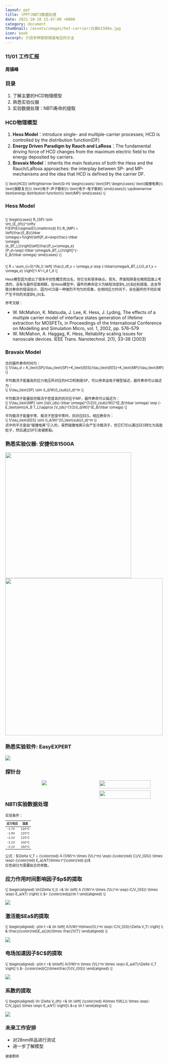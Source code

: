 ```yaml
---
layout: ppt
title: (PPT)NBTI数据处理
date: 2021-10-18 15:47:00 +0800
category: document
thumbnail: /assets/images/hot-carrier/仪器b1500a.jpg
icon: book
excerpt: 介绍多种提取阈值电压的方法
---
```


<style>
    .twocolumn {
      display: grid;
      grid-template-columns: 1fr 1fr;
      grid-gap: 10px;
      text-align: center;
    }
    p {
      font-size: 80%;
      text-align: left;
    }
    table {
      font-size: 80%;
    }
</style>

<div class="reveal">
  <div class="slides">
    <!-- 标题 -->
    <section>
      <h3>11/01 工作汇报</h3>
      <h4>周镇峰</h4>
    </section>
    <section>
      <h3>目录</h3>
      <ol>
        <li>了解主要的HCD物理模型</li>
        <li>熟悉实验仪器</li>
        <li>实验数据处理：NBTI寿命的提取</li>
      </ol>
    </section>
    <!-- 物理模型 -->
    <section>
    <h3>HCD物理模型</h3>
    <ol>
        <li><strong>Hess Model</strong>：introduce single- and multiple-carrier processes; HCD is controlled by the distribution function(DF)</li>
        <li><strong>Energy Driven Paradigm by Rauch and LaRosa</strong>：The fundamental driving force of HCD changes from the maximum electric field to the energy deposited by carriers.</li>
        <li><strong>Bravaix Model</strong>：inherits the main features of both the Hess and the Rauch/LaRosa approaches: the interplay between SP- and MP-mechanisms and the idea that HCD is defined by the carrier DF.</li>
    </ol>
    </section>
    <section>
        <p>
        \[
        \text{HCD}
        \leftrightarrow
        \text{Si-H}
        \begin{cases}
        \text{SP}
        \begin{cases}
            \text{碰撞电离}\\
            \text{俄歇复合}\\
            \text{电子-声子散射}\\
            \text{电子-电子散射}
        \end{cases}\\
        \updownarrow \text{energy distribution function}\\
        \text{MP}
        \end{cases}
        \]
        </p>
    </section>
    <section>
      <section>
        <h3>Hess Model</h3>
        <div class="twocolumn">
            <div>
              <p>
                \[
                \begin{cases}
                R_{SP} \sim \int_{E_{th}}^\infty F(E)P(E)\sigma(E)\;\mathrm{d} E\\
                R_{MP} = \left(\frac{E_B}{\hbar \omega}+1\right)\left[P_d+\exp(\frac{-\hbar \omega}{k_BT_L})\right]\left[\frac{P_u+\omega_e}{P_d+\exp(-\hbar \omega/k_BT_L)}\right]^{-E_B/\hbar \omega}
                \end{cases}
              \]
              </p>
            </div>
          </div>
          <p>
          \[
            R = \sum_{i=0}^{N_l} \left[ \frac{I_df_v + \omega_e \exp  (-\hbar\omega/k_BT_L)}{I_d f_v + \omega_e} \right]^i A^i I_d f_d
          \]
          </p>
      </section>
      <section>
        <p>
          Hess模型因为提出了很多开创性概念而出名，但它也有很多缺点。首先，界面陷阱是在微观层面上考虑的，没有与器件层面相联。在Hess模型中，器件的寿命定义为缺陷浓度$N_{it}$达到阈值，这会导致对寿命的错误估计，因为HCD是一种强烈不均匀的现象，在相同应力时间下，会在器件的不同区域产生不同的浓度$N_{it}$。
        </p>
      </section>
      <section>
        <p>参考文献：</p>
        <ul>
          <li>
          W. McMahon, K. Matsuda, J. Lee, K. Hess, J. Lyding, The effects of a multiple carrier model of interface states generation of lifetime extraction for MOSFETs, in Proceedings of the International Conference on Modelling and Simulation Micro, vol. 1, 2002, pp. 576–579
          </li>
          <li>
          W. McMahon, A. Haggag, K. Hess, Reliability scaling issues for nanoscale devices. IEEE Trans. Nanotechnol. 2(1), 33–38 (2003)
          </li>
        </ul>
      </section>
    </section>
    <section>
      <section>
        <h3>Bravaix Model</h3>
        <p>
          总的器件寿命时间为：<br>
          \[
            1/\tau_d = K_\text{SP}/\tau_\text{SP}+K_\text{EES}/\tau_\text{EES}+K_\text{MP}/\tau_\text{MP}
          \]
        </p>
      </section>
      <section>
        <p>
        平均载流子能量高的应力电压所对应的HCD机制是SP，可以用幸运电子模型描述，器件寿命可以描述为：<br>
        \[
        1/\tau_\text{SP} \sim (I_d/W)(I_{sub}/I_d)^m
        \]
        </p>
      </section>
      <section>
        <p>
        平均载流子能量低但载流子密度高的则对应于MP，器件寿命可以描述为：<br>
        \[
        1/\tau_\text{MP} \sim [(qV_{ds}-\hbar \omega)^{1/2}(I_{sub}/W)]^{E_B/\hbar \omega} \exp (-E_\text{emi}/k_B T_L)\approx [V_{ds}^{1/2}(I_d/W)]^{E_B/\hbar \omega}
        \]
        </p>
      </section>
      <section>
        <p>
        平均载流子能量中等、载流子密度中等时，则对应EES，相应寿命为：<br>
        \[
        1/\tau_\text{EES} \sim (I_d/W)^2(I_\text{sub}/I_d)^m
        \]<br>
        式中的平方是由“碰撞电离”引入的，虽然碰撞电离只会产生冷载流子，但它们可以通过EES转化为高能粒子，然后通过SP引发键断裂。
        </p>
      </section>
    </section>
    <section>
        <section>
          <h3>熟悉实验仪器: 安捷伦B1500A</h3>
          <img src="/assets/images/hot-carrier/仪器b1500a.jpg" width="400">
          <img src="/assets/images/hot-carrier/仪器b1500a接口.jpg" width="500">
        </section>
        <section>
          <h3>熟悉实验软件: EasyEXPERT</h3>
          <img src="/assets/images/hot-carrier/EasyEXPERT界面.jpg">
        </section>
        <section>
          <h3>探针台</h3>
          <div class="twocolumn">
            <div>
              <img src="/assets/images/hot-carrier/探针台.jpg">
            </div>
            <div>
              <img src="/assets/images/hot-carrier/压针.jpg" width="81%">
              <img src="/assets/images/hot-carrier/压针后.jpg" width="81%">
            </div>
          </div>
        </section>
    </section>
    <section>
        <section>
        <h3>NBTI实验数据处理</h3>
        <p>
          实验条件：<br>
            <table>
            <thead>
                <tr>
                <th>应力电压</th>
                <th>温度</th>
                </tr>
            </thead>
            <tbody>
                <tr>
                <td>-1.7V</td>
                <td>125℃</td>
                </tr>
                <tr>
                <td>-1.9V</td>
                <td>125℃</td>
                </tr>
                <tr>
                <td>-2.1V</td>
                <td>125℃</td>
                </tr>
                <tr>
                <td>-2.1V</td>
                <td>100℃</td>
                </tr>
                <tr>
                <td>-2.1V</td>
                <td>150℃</td>
                </tr>
            </tbody>
            </table>
        </p>
        <p>
        公式：$\Delta V_T = {\color{red} A (1/W)^n \times (1/L)^m} \exp(-{\color{red} C}/V_{GS}) \times \exp(-{\color{red} E_a}/kT)\times t^{\color{red} p}$<br>
        红色部分为需要拟合的参数。
        </p>
        </section>
          <section>
          <h3>应力作用时间影响因子$p$的提取</h3>
            <p>
              \[
                \begin{aligned}
                \ln(\Delta V_t) =& \ln \left[ A (1/W)^n \times (1/L)^m \exp(-C/V_{GS}) \times \exp(-E_a/kT) \right] \\
                &+ {\color{red}p}\ln t
                \end{aligned}
              \]
            </p>
            <img src="/assets/images/hot-carrier/应力作用时间影响因子.jpg">
          </section>
        <section>
        <h3>激活能$Ea$的提取</h3>
          <p>
            \[
              \begin{aligned}
              -p\ln t =& \ln \left[ A(1/W)^n\times(1/L)^m \exp(-C/V_{GS}/\Delta V_T) \right] \\
              &-\frac{{\color{red}E_a}}{k}\times \frac{1}{T}
              \end{aligned}
            \]
          </p>
          <img src="/assets/images/hot-carrier/激活能的提取.jpg">
        </section>
        <section>
        <h3>电场加速因子$C$的提取</h3>
          <p>
            \[
              \begin{aligned}
              -p\ln t =& \ln\left[ A(1/W)^n \times (1/L)^m \times \exp(-E_a/kT)/\Delta V_T \right] \\
              &- {\color{red}C}\times\frac{1}{V_{GS}}
              \end{aligned}
            \]
          </p>
          <img src="/assets/images/hot-carrier/电场加速因子的提取.jpg">
        </section>
        <section>
        <h3>系数的提取</h3>
          <p>
            \[
              \begin{aligned}
              \ln \Delta V_{th} =& \ln \left[ {\color{red} A\times f(W,L)} \times \exp(-C/V_{gs}) \times \exp(-E_a/kT) \right]\\
              &+p \ln t
              \end{aligned}
            \]
          </p>
          <img src="/assets/images/hot-carrier/应力作用时间影响因子.jpg">
        </section>
    </section>
    <section>
      <h3>未来工作安排</h3>
      <ul>
        <li>对28nm样品进行测试</li>
        <li>进一步了解模型</li>
      </ul>
    </section>
    <section>
      <p>谢谢聆听</p>
    </section>
  </div>
</div>